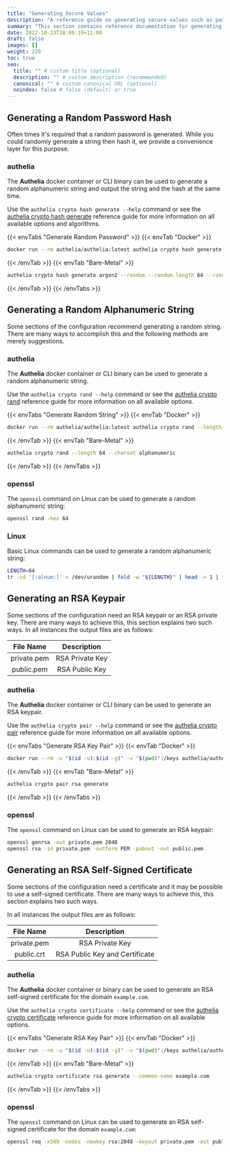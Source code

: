 ```yaml
---
title: "Generating Secure Values"
description: "A reference guide on generating secure values such as password hashes, password strings, and cryptography keys"
summary: "This section contains reference documentation for generating secure values such as password hashes, password strings, and cryptography keys."
date: 2022-10-23T18:09:19+11:00
draft: false
images: []
weight: 220
toc: true
seo:
  title: "" # custom title (optional)
  description: "" # custom description (recommended)
  canonical: "" # custom canonical URL (optional)
  noindex: false # false (default) or true
---
```


## Generating a Random Password Hash

Often times it's required that a random password is generated. While you could randomly generate a string then hash it,
we provide a convenience layer for this purpose.

### authelia

The __Authelia__ docker container or CLI binary can be used to generate a random alphanumeric string and output the
string and the hash at the same time.

Use the `authelia crypto hash generate --help` command or see the [authelia crypto hash generate] reference guide for
more information on all available options and algorithms.

{{< envTabs "Generate Random Password" >}}
{{< envTab "Docker" >}}
```bash
docker run --rm authelia/authelia:latest authelia crypto hash generate argon2 --random --random.length 64 --random.charset alphanumeric
```
{{< /envTab >}}
{{< envTab "Bare-Metal" >}}
```bash
authelia crypto hash generate argon2 --random --random.length 64 --random.charset alphanumeric
```
{{< /envTab >}}
{{< /envTabs >}}

## Generating a Random Alphanumeric String

Some sections of the configuration recommend generating a random string. There are many ways to accomplish this and the
following methods are merely suggestions.

### authelia

The __Authelia__ docker container or CLI binary can be used to generate a random alphanumeric string.

Use the `authelia crypto rand --help` command or see the [authelia crypto rand] reference guide for more information on
all available options.

{{< envTabs "Generate Random String" >}}
{{< envTab "Docker" >}}
```bash
docker run --rm authelia/authelia:latest authelia crypto rand --length 64 --charset alphanumeric
```
{{< /envTab >}}
{{< envTab "Bare-Metal" >}}
```bash
authelia crypto rand --length 64 --charset alphanumeric
```
{{< /envTab >}}
{{< /envTabs >}}

### openssl

The `openssl` command on Linux can be used to generate a random alphanumeric string:

```bash
openssl rand -hex 64
```

### Linux

Basic Linux commands can be used to generate a random alphanumeric string:

```bash
LENGTH=64
tr -cd '[:alnum:]' < /dev/urandom | fold -w "${LENGTH}" | head -n 1 | tr -d '\n' ; echo
```

## Generating an RSA Keypair

Some sections of the configuration need an RSA keypair or an RSA private key. There are many ways to achieve this, this
section explains two such ways. In all instances the output files are as follows:

|  File Name  |   Description   |
|:-----------:|:---------------:|
| private.pem | RSA Private Key |
| public.pem  | RSA Public Key  |

### authelia

The __Authelia__ docker container or CLI binary can be used to generate an RSA keypair.

Use the `authelia crypto pair --help` command or see the [authelia crypto pair] reference guide for more
information on all available options.

{{< envTabs "Generate RSA Key Pair" >}}
{{< envTab "Docker" >}}
```bash
docker run --rm -u "$(id -u):$(id -g)" -v "$(pwd)":/keys authelia/authelia:latest authelia crypto pair rsa generate --directory /keys
```
{{< /envTab >}}
{{< envTab "Bare-Metal" >}}
```bash
authelia crypto pair rsa generate
```
{{< /envTab >}}
{{< /envTabs >}}

### openssl

The `openssl` command on Linux can be used to generate an RSA keypair:

```bash
openssl genrsa -out private.pem 2048
openssl rsa -in private.pem -outform PEM -pubout -out public.pem
```

## Generating an RSA Self-Signed Certificate

Some sections of the configuration need a certificate and it may be possible to use a self-signed certificate. There are
many ways to achieve this, this section explains two such ways.

In all instances the output files are as follows:

|  File Name  |          Description           |
|:-----------:|:------------------------------:|
| private.pem |        RSA Private Key         |
| public.crt  | RSA Public Key and Certificate |

### authelia

The __Authelia__ docker container or binary can be used to generate an RSA self-signed certificate for the
domain `example.com`.

Use the `authelia crypto certificate --help` command or see the [authelia crypto certificate] reference guide for more
information on all available options.

{{< envTabs "Generate RSA Key Pair" >}}
{{< envTab "Docker" >}}
```bash
docker run --rm -u "$(id -u):$(id -g)" -v "$(pwd)":/keys authelia/authelia:latest authelia crypto certificate rsa generate --common-name example.com --directory /keys
```
{{< /envTab >}}
{{< envTab "Bare-Metal" >}}
```bash
authelia crypto certificate rsa generate --common-name example.com
```
{{< /envTab >}}
{{< /envTabs >}}

### openssl

The `openssl` command on Linux can be used to generate an RSA self-signed certificate for the domain
`example.com`:

```bash
openssl req -x509 -nodes -newkey rsa:2048 -keyout private.pem -out public.crt -sha256 -days 365 -subj '/CN=example.com'
```

[authelia crypto hash generate]: ../cli/authelia/authelia_crypto_hash_generate.md
[authelia crypto rand]: ../cli/authelia/authelia_crypto_rand.md
[authelia crypto pair]: ../cli/authelia/authelia_crypto_pair.md
[authelia crypto certificate]: ../cli/authelia/authelia_crypto_certificate.md
